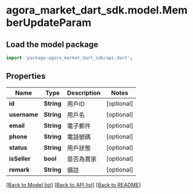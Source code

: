 # agora_market_dart_sdk.model.MemberUpdateParam

## Load the model package
```dart
import 'package:agora_market_dart_sdk/api.dart';
```

## Properties
Name | Type | Description | Notes
------------ | ------------- | ------------- | -------------
**id** | **String** | 用戶ID | [optional] 
**username** | **String** | 用戶名 | [optional] 
**email** | **String** | 電子郵件 | [optional] 
**phone** | **String** | 電話號碼 | [optional] 
**status** | **String** | 用戶狀態 | [optional] 
**isSeller** | **bool** | 是否為賣家 | [optional] 
**remark** | **String** | 備註 | [optional] 

[[Back to Model list]](../README.md#documentation-for-models) [[Back to API list]](../README.md#documentation-for-api-endpoints) [[Back to README]](../README.md)


